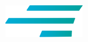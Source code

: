 <p align="center">
<img src="./profile/logo_borderless.svg" width="256" height="105" alt="go faster logo">
</p>
